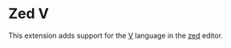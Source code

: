 # Zed V

This extension adds support for the [V](https://vlang.org/) language in
the [zed](https://zed.dev) editor.
